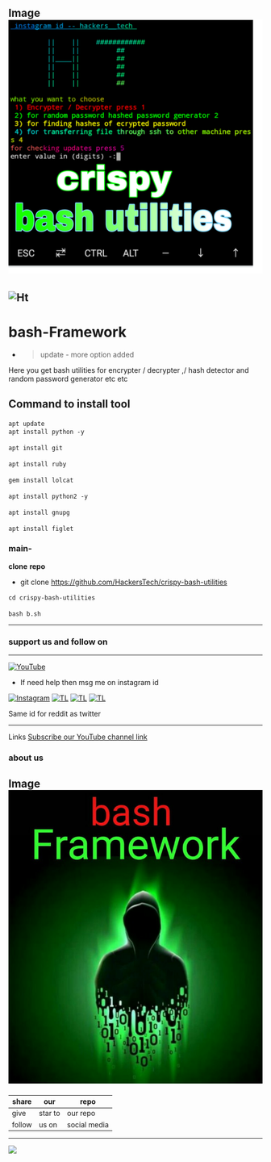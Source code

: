 Image ![](https://github.com/HackersTech/crispy-bash-utilities/blob/main/PicsArt_06-20-01.39.06.jpg)
---
![Ht](https://img.shields.io/badge/Made%20by-hackersTech-brightgreen)
---
# bash-Framework 
- >update - more option added

Here you get bash utilities for  encrypter / decrypter ,/ hash detector and random password generator etc etc

## Command to install tool


```
apt update 
apt install python -y

apt install git 

apt install ruby 
 
gem install lolcat 

apt install python2 -y

apt install gnupg

apt install figlet
```

### main-

**clone** **repo**


- git clone https://github.com/HackersTech/crispy-bash-utilities
```
cd crispy-bash-utilities

bash b.sh
```
---
### support us and follow on 

---
<a href="https://youtube.com/channel/UCEX1r_jZouOOpKY7DiWIR6A"><img title="YouTube" src="https://img.shields.io/badge/YouTube-Hackers Tech-blue?style=for-the-badge&logo=Youtube"></a>

- If need help then msg me on instagram id

[![Instagram](https://img.shields.io/badge/INSTAGRAM-ForHelp-green?style=for-the-badge&logo=instagram)](
https://instagram.com/hackers__tech?utm_medium=copy_link)
[![TL](https://img.shields.io/badge/TELEGRAM-CHANNEL-brightgreen?style=for-the-badge&logo=telegram)](https://t.me/hacker_s_tech)
[![TL](https://img.shields.io/badge/Twitter-account-red?style=for-the-badge&logo=Twitter)](https://twitter.com/HackersTech1?s=09)
[![TL](https://img.shields.io/badge/reddit-account-blueviolet?style=for-the-badge&logo=reddit)](https://twitter.com/HackersTech1?s=09)


Same id for reddit as twitter


---
Links
[Subscribe our YouTube channel link](https://youtube.com/channel/UCEX1r_jZouOOpKY7DiWIR6A)


### about us 
Image ![](https://github.com/HackersTech/crispy-bash-utilities/blob/main/IMG_20210814_040338.jpg)
---
|share|our|repo |
|----|----|----|
|give|star to|our repo |
|follow|us on|social media|

---



![](https://www.codewars.com/users/Hackers%20Tech/badges/large)
